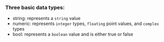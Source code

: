 ### Three basic data types:
- string: represents a `string` value
- numeric: represents `integer` types, `floating` point values, and `complex` types
- bool: represents a `boolean` value and is either true or false
